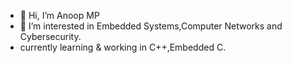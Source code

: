 - 👋 Hi, I’m Anoop MP
- 👀 I’m interested in Embedded Systems,Computer Networks and Cybersecurity.
- currently learning & working in C++,Embedded C.


<!---
1anoopmp/1anoopmp is a ✨ special ✨ repository because its `README.md` (this file) appears on your GitHub profile.
You can click the Preview link to take a look at your changes.
--->
